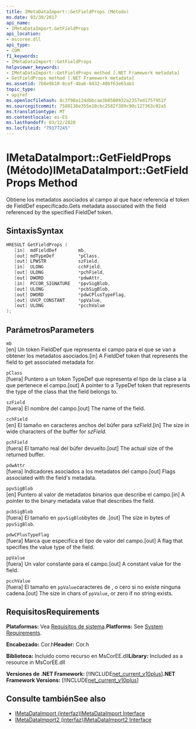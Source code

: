 ```yaml
---
title: IMetaDataImport::GetFieldProps (Método)
ms.date: 03/30/2017
api_name:
- IMetaDataImport.GetFieldProps
api_location:
- mscoree.dll
api_type:
- COM
f1_keywords:
- IMetaDataImport::GetFieldProps
helpviewer_keywords:
- IMetaDataImport::GetFieldProps method [.NET Framework metadata]
- GetFieldProps method [.NET Framework metadata]
ms.assetid: 7b0e9b10-8cef-4ba6-8432-40bf63e65ab1
topic_type:
- apiref
ms.openlocfilehash: 8c3f98a124dbbcae3b0500932a2357ed1757951f
ms.sourcegitcommit: 7588136e355e10cbc2582f389c90c127363c02a5
ms.translationtype: MT
ms.contentlocale: es-ES
ms.lasthandoff: 03/12/2020
ms.locfileid: "79177245"
---
```

# <a name="imetadataimportgetfieldprops-method"></a><span data-ttu-id="4f1e9-102">IMetaDataImport::GetFieldProps (Método)</span><span class="sxs-lookup"><span data-stu-id="4f1e9-102">IMetaDataImport::GetFieldProps Method</span></span>
<span data-ttu-id="4f1e9-103">Obtiene los metadatos asociados al campo al que hace referencia el token de FieldDef especificado.</span><span class="sxs-lookup"><span data-stu-id="4f1e9-103">Gets metadata associated with the field referenced by the specified FieldDef token.</span></span>  
  
## <a name="syntax"></a><span data-ttu-id="4f1e9-104">Sintaxis</span><span class="sxs-lookup"><span data-stu-id="4f1e9-104">Syntax</span></span>  
  
```cpp  
HRESULT GetFieldProps (  
   [in]  mdFieldDef        mb,
   [out] mdTypeDef         *pClass,  
   [out] LPWSTR            szField,  
   [in]  ULONG             cchField,
   [out] ULONG             *pchField,  
   [out] DWORD             *pdwAttr,  
   [in]  PCCOR_SIGNATURE   *ppvSigBlob,
   [out] ULONG             *pcbSigBlob,
   [out] DWORD             *pdwCPlusTypeFlag,
   [out] UVCP_CONSTANT     *ppValue,  
   [out] ULONG             *pcchValue  
);  
```  
  
## <a name="parameters"></a><span data-ttu-id="4f1e9-105">Parámetros</span><span class="sxs-lookup"><span data-stu-id="4f1e9-105">Parameters</span></span>  
 `mb`  
 <span data-ttu-id="4f1e9-106">[en] Un token FieldDef que representa el campo para el que se van a obtener los metadatos asociados.</span><span class="sxs-lookup"><span data-stu-id="4f1e9-106">[in] A FieldDef token that represents the field to get associated metadata for.</span></span>  
  
 `pClass`  
 <span data-ttu-id="4f1e9-107">[fuera] Puntero a un token TypeDef que representa el tipo de la clase a la que pertenece el campo.</span><span class="sxs-lookup"><span data-stu-id="4f1e9-107">[out] A pointer to a TypeDef token that represents the type of the class that the field belongs to.</span></span>  
  
 `szField`  
 <span data-ttu-id="4f1e9-108">[fuera] El nombre del campo.</span><span class="sxs-lookup"><span data-stu-id="4f1e9-108">[out] The name of the field.</span></span>  
  
 `cchField`  
 <span data-ttu-id="4f1e9-109">[en] El tamaño en caracteres anchos del búfer para *szField*.</span><span class="sxs-lookup"><span data-stu-id="4f1e9-109">[in] The size in wide characters of the buffer for *szField*.</span></span>  
  
 `pchField`  
 <span data-ttu-id="4f1e9-110">[fuera] El tamaño real del búfer devuelto.</span><span class="sxs-lookup"><span data-stu-id="4f1e9-110">[out] The actual size of the returned buffer.</span></span>  
  
 `pdwAttr`  
 <span data-ttu-id="4f1e9-111">[fuera] Indicadores asociados a los metadatos del campo.</span><span class="sxs-lookup"><span data-stu-id="4f1e9-111">[out] Flags associated with the field's metadata.</span></span>  
  
 `ppvSigBlob`  
 <span data-ttu-id="4f1e9-112">[en] Puntero al valor de metadatos binarios que describe el campo.</span><span class="sxs-lookup"><span data-stu-id="4f1e9-112">[in] A pointer to the binary metadata value that describes the field.</span></span>  
  
 `pcbSigBlob`  
 <span data-ttu-id="4f1e9-113">[fuera] El tamaño en `ppvSigBlob`bytes de .</span><span class="sxs-lookup"><span data-stu-id="4f1e9-113">[out] The size in bytes of `ppvSigBlob`.</span></span>  
  
 `pdwCPlusTypeFlag`  
 <span data-ttu-id="4f1e9-114">[fuera] Marca que especifica el tipo de valor del campo.</span><span class="sxs-lookup"><span data-stu-id="4f1e9-114">[out] A flag that specifies the value type of the field.</span></span>  
  
 `ppValue`  
 <span data-ttu-id="4f1e9-115">[fuera] Un valor constante para el campo.</span><span class="sxs-lookup"><span data-stu-id="4f1e9-115">[out] A constant value for the field.</span></span>  
  
 `pcchValue`  
 <span data-ttu-id="4f1e9-116">[fuera] El tamaño en `ppValue`caracteres de , o cero si no existe ninguna cadena.</span><span class="sxs-lookup"><span data-stu-id="4f1e9-116">[out] The size in chars of `ppValue`, or zero if no string exists.</span></span>  
  
## <a name="requirements"></a><span data-ttu-id="4f1e9-117">Requisitos</span><span class="sxs-lookup"><span data-stu-id="4f1e9-117">Requirements</span></span>  
 <span data-ttu-id="4f1e9-118">**Plataformas:** Vea [Requisitos de sistema](../../../../docs/framework/get-started/system-requirements.md).</span><span class="sxs-lookup"><span data-stu-id="4f1e9-118">**Platforms:** See [System Requirements](../../../../docs/framework/get-started/system-requirements.md).</span></span>  
  
 <span data-ttu-id="4f1e9-119">**Encabezado:** Cor.h</span><span class="sxs-lookup"><span data-stu-id="4f1e9-119">**Header:** Cor.h</span></span>  
  
 <span data-ttu-id="4f1e9-120">**Biblioteca:** Incluido como recurso en MsCorEE.dll</span><span class="sxs-lookup"><span data-stu-id="4f1e9-120">**Library:** Included as a resource in MsCorEE.dll</span></span>  
  
 <span data-ttu-id="4f1e9-121">**Versiones de .NET Framework:** [!INCLUDE[net_current_v10plus](../../../../includes/net-current-v10plus-md.md)]</span><span class="sxs-lookup"><span data-stu-id="4f1e9-121">**.NET Framework Versions:** [!INCLUDE[net_current_v10plus](../../../../includes/net-current-v10plus-md.md)]</span></span>  
  
## <a name="see-also"></a><span data-ttu-id="4f1e9-122">Consulte también</span><span class="sxs-lookup"><span data-stu-id="4f1e9-122">See also</span></span>

- [<span data-ttu-id="4f1e9-123">IMetaDataImport (interfaz)</span><span class="sxs-lookup"><span data-stu-id="4f1e9-123">IMetaDataImport Interface</span></span>](../../../../docs/framework/unmanaged-api/metadata/imetadataimport-interface.md)
- [<span data-ttu-id="4f1e9-124">IMetaDataImport2 (interfaz)</span><span class="sxs-lookup"><span data-stu-id="4f1e9-124">IMetaDataImport2 Interface</span></span>](../../../../docs/framework/unmanaged-api/metadata/imetadataimport2-interface.md)
